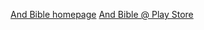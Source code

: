 [And Bible homepage](https://andbible.github.io)
[And Bible @ Play Store](https://play.google.com/store/apps/details?id=net.bible.android.activity)
